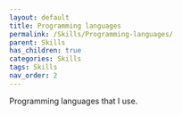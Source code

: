 ```yaml
---
layout: default
title: Programming languages
permalink: /Skills/Programming-languages/
parent: Skills
has_children: true
categories: Skills
tags: Skills
nav_order: 2
---
```


Programming languages that I use.
